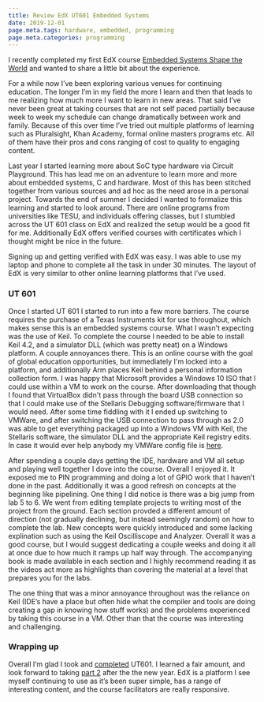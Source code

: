 ```yaml
---
title: Review EdX UT601 Embedded Systems
date: 2019-12-01
page.meta.tags: hardware, embedded, programming
page.meta.categories: programming
---
```


I recently completed my first EdX
course [Embedded Systems Shape the World](https://courses.edx.org/courses/course-v1:UTAustinX+UT.6.10x+3T2019/course/)
and wanted to share a little bit about the experience.

For a while now I’ve been exploring various venues for continuing education. The longer I’m in my field the more I learn
and then that leads to me realizing how much more I want to learn in new areas. That said I’ve never been great at
taking courses that are not self paced partially because week to week my schedule can change dramatically between work
and family. Because of this over time I’ve tried out multiple platforms of learning such as Pluralsight, Khan Academy,
formal online masters programs etc. All of them have their pros and cons ranging of cost to quality to engaging content.

Last year I started learning more about SoC type hardware via Circuit Playground. This has lead me on an adventure to
learn more and more about embedded systems, C and hardware. Most of this has been stitched together from various sources
and ad hoc as the need arose in a personal project. Towards the end of summer I decided I wanted to formalize this
learning and started to look around. There are online programs from universities like TESU, and individuals offering
classes, but I stumbled across the UT 601 class on EdX and realized the setup would be a good fit for me. Additionally
EdX offers verified courses with certificates which I thought might be nice in the future.

Signing up and getting verified with EdX was easy. I was able to use my laptop and phone to complete all the task in
under 30 minutes. The layout of EdX is very similar to other online learning platforms that I’ve used.

### UT 601

Once I started UT 601 I started to run into a few more barriers. The course requires the purchase of a Texas Instruments
kit for use throughout, which makes sense this is an embedded systems course. What I wasn’t expecting was the use of
Keil. To complete the course I needed to be able to install Keil 4.2, and a simulator DLL (which was pretty neat) on a
Windows platform. A couple annoyances there. This is an online course with the goal of global education opportunities,
but immediately I'm locked into a platform, and additionally Arm places Keil behind a personal information collection
form. I was happy that Microsoft provides a Windows 10 ISO that I could use within a VM to work on the course. After
downloading that though I found that VirtualBox didn't pass through the board USB connection so that I could make use of
the Stellaris Debugging software/firmware that I would need. After some time fiddling with it I ended up switching to
VMWare, and after switching the USB connection to pass through as 2.0 was able to get everything packaged up into a
Windows VM with Keil, the Stellaris software, the simulator DLL and the appropriate Keil registry edits. In case it
would ever help anybody my VMWare config file
is [here](https://github.com/n0mn0m/snippets/tree/main/Windows%2010%20x64.vmx).

After spending a couple days getting the IDE, hardware and VM all setup and playing well together I dove into the
course. Overall I enjoyed it. It exposed me to PIN programming and doing a lot of GPIO work that I haven’t done in the
past. Additionally it was a good refresh on concepts at the beginning like pipelining. One thing I did notice is there
was a big jump from lab 5 to 6. We went from editing template projects to writing most of the project from the ground.
Each section provded a different amount of direction (not gradually declining, but instead seemingly random) on how to
complete the lab. New concepts were quickly introduced and some lacking explination such as using the Keil Oscilliscope
and Analyzer. Overall it was a good course, but I would suggest dedicating a couple weeks and doing it all at once due
to how much it ramps up half way through. The accompanying book is made available in each section and I highly recommend
reading it as the videos act more as highlights than covering the material at a level that prepares you for the labs.

The one thing that was a minor annoyance throughout was the reliance on Keil (IDE’s have a place but often hide what the
compiler and tools are doing creating a gap in knowing how stuff works) and the problems experienced by taking this
course in a VM. Other than that the course was interesting and challenging.

### Wrapping up

Overall I’m glad I took and [completed](https://burningdaylight.io/static/certifications/Embedded_601.pdf) UT601. I
learned a fair amount, and look forward to
taking [part 2](https://courses.edx.org/courses/course-v1:UTAustinX+UT.6.20x+3T2019/course/) after the the new year. EdX
is a platform I see myself continuing to use as it’s been super simple, has a range of interesting content, and the
course facilitators are really responsive.
